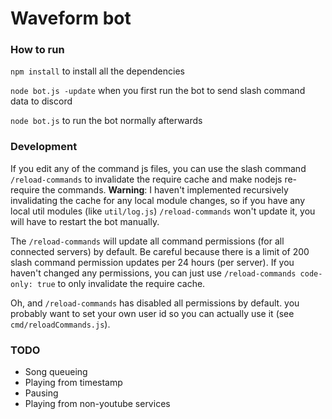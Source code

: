 # Waveform bot

### How to run 

`npm install` to install all the dependencies

`node bot.js -update` when you first run the bot to send slash command data to discord

`node bot.js` to run the bot normally afterwards

### Development

If you edit any of the command js files, you can use the slash command `/reload-commands` to invalidate the require cache and make nodejs re-require the commands. **Warning**: I haven't implemented recursively invalidating the cache for any local module changes, so if you have any local util modules (like `util/log.js`) `/reload-commands` won't update it, you will have to restart the bot manually.

The `/reload-commands` will update all command permissions (for all connected servers) by default. Be careful because there is a limit of 200 slash command permission updates per 24 hours (per server). If you haven't changed any permissions, you can just use `/reload-commands code-only: true` to only invalidate the require cache.

Oh, and `/reload-commands` has disabled all permissions by default. you probably want to set your own user id so you can actually use it (see `cmd/reloadCommands.js`). 

### TODO

 - Song queueing
 - Playing from timestamp
 - Pausing
 - Playing from non-youtube services
